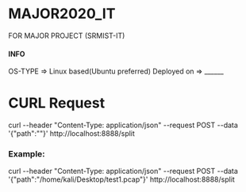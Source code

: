 # MAJOR2020_IT
FOR MAJOR PROJECT (SRMIST-IT)


#### INFO

OS-TYPE => Linux based(Ubuntu preferred)
Deployed on => ______

# CURL Request
curl --header "Content-Type: application/json"   --request POST   --data '{"path":"<path>"}'   http://localhost:8888/split

### Example:
curl --header "Content-Type: application/json"   --request POST   --data '{"path":"/home/kali/Desktop/test1.pcap"}'   http://localhost:8888/split
